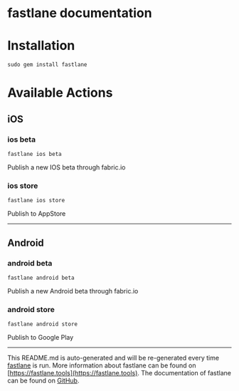 fastlane documentation
================
# Installation
```
sudo gem install fastlane
```
# Available Actions
## iOS
### ios beta
```
fastlane ios beta
```
Publish a new IOS beta through fabric.io
### ios store
```
fastlane ios store
```
Publish to AppStore

----

## Android
### android beta
```
fastlane android beta
```
Publish a new Android beta through fabric.io
### android store
```
fastlane android store
```
Publish to Google Play

----

This README.md is auto-generated and will be re-generated every time [fastlane](https://fastlane.tools) is run.
More information about fastlane can be found on [https://fastlane.tools](https://fastlane.tools).
The documentation of fastlane can be found on [GitHub](https://github.com/fastlane/fastlane/tree/master/fastlane).
